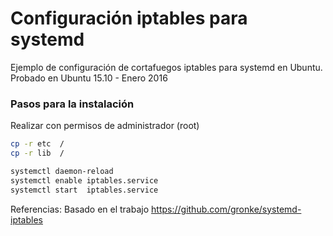 # Configuración iptables para systemd

Ejemplo de configuración de cortafuegos iptables para systemd en Ubuntu.
Probado en Ubuntu 15.10 - Enero 2016

### Pasos para la instalación
Realizar con permisos de administrador (root)
```sh
cp -r etc  /
cp -r lib  /

systemctl daemon-reload
systemctl enable iptables.service
systemctl start  iptables.service
```

Referencias:
Basado en el trabajo https://github.com/gronke/systemd-iptables 
